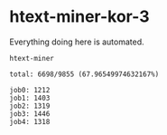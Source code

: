 # htext-miner-kor-3

Everything doing here is automated.

```
htext-miner

total: 6698/9855 (67.96549974632167%)

job0: 1212
job1: 1403
job2: 1319
job3: 1446
job4: 1318
```